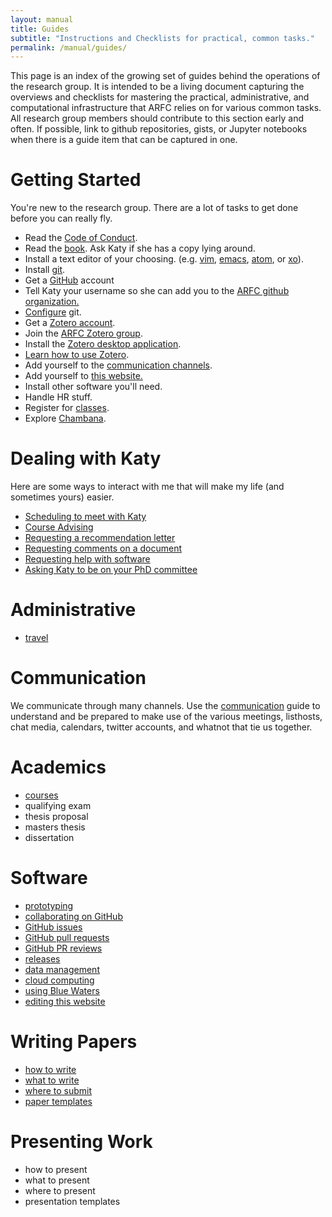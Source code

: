 ```yaml
---
layout: manual
title: Guides
subtitle: "Instructions and Checklists for practical, common tasks."
permalink: /manual/guides/
---
```


This page is an index of the growing set of guides behind the operations of the 
research group. It is intended to be a living document capturing the overviews 
and checklists for mastering the practical, administrative, and computational 
infrastructure that ARFC relies on for various common tasks. All research group 
members should contribute to this section early and often. If possible, link to 
github repositories, gists, or Jupyter notebooks when there is a guide item 
that can be captured in one. 

# <a name="gettingstarted"></a>Getting Started

You're new to the research group. There are a lot of tasks to get done before 
you can really fly. 

- Read the [Code of Conduct](/manual/coc).
- Read the [book](http://physics.codes). Ask Katy if she has a copy lying around.
- Install a text editor of your choosing. (e.g. [vim](http://www.vim.org/), [emacs](https://www.gnu.org/software/emacs/), [atom](https://atom.io/), or [xo](https://github.com/scopatz/xo)).
- Install [git](https://git-scm.com/book/en/v2/Getting-Started-Installing-Git).
- Get a [GitHub](https://git-scm.com/book/en/v2/GitHub-Account-Setup-and-Configuration) account
- Tell Katy your username so she can add you to the [ARFC github organization.](https://github.com/arfc)
- [Configure](http://swcarpentry.github.io/git-novice/02-setup/) git.
- Get a [Zotero account](https://www.zotero.org/user/register/).
- Join the [ARFC Zotero group](https://www.zotero.org/groups/498713/arfc).
- Install the [Zotero desktop application](https://www.zotero.org/download/).
- [Learn how to use Zotero](/manual/guides/zotero).
- Add yourself to the [communication channels](/manual/guides/communication).
- Add yourself to [this website.](/manual/guides/website)
- Install other software you'll need.
- Handle HR stuff.
- Register for [classes](https://courses.illinois.edu).
- Explore [Chambana](https://localwiki.org/cu/).

# Dealing with Katy

Here are some ways to interact with me that will make my life (and sometimes 
yours) easier. 

- [Scheduling to meet with Katy](/manual/guides/katy/meeting)
- [Course Advising](/manual/guides/katy/advising)
- [Requesting a recommendation letter](/manual/guides/katy/recreq)
- [Requesting comments on a document](/manual/guides/katy/revreq)
- [Requesting help with software](/manual/guides/katy/codereq)
- [Asking Katy to be on your PhD committee](/manual/guides/katy/commreq)

# Administrative

- [travel](/manual/guides/travel)

# Communication

We communicate through many channels. Use the 
[communication](/manual/guides/communication) guide to understand and be 
prepared to make use of the various meetings, listhosts, chat media, calendars, 
twitter accounts, and whatnot that tie us together.


# Academics

- [courses](https://courses.illinois.edu/)
- qualifying exam
- thesis proposal
- masters thesis
- dissertation 


# Software

- [prototyping](/manual/guides/prototyping/)
- [collaborating on GitHub](/manual/guides/gh-collaborating/)
- [GitHub issues](/manual/guides/gh-issues)
- [GitHub pull requests](/manual/guides/gh-prs)
- [GitHub PR reviews](/manual/guides/gh-pr-reviews)
- [releases](/manual/guides/releases)
- [data management](/manual/guides/data)
- [cloud computing](/manual/guides/cloud)
- [using Blue Waters](/manual/guides/bluewaters)
- [editing this website](/manual/guides/website) 

# Writing Papers

- [how to write]()
- [what to write]()
- [where to submit]()
- [paper templates]()

# Presenting Work

- how to present
- what to present
- where to present
- presentation templates

